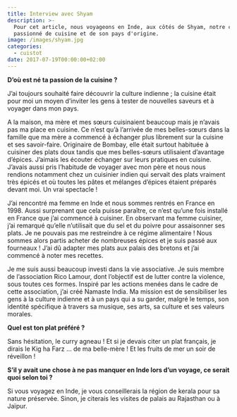 ```yaml
---
title: Interview avec Shyam
description: >-
  Pour cet article, nous voyageons en Inde, aux côtés de Shyam, notre cuistot
  passionné de cuisine et de son pays d'origine.
image: /images/shyam.jpg
categories:
  - cuistot
date: 2017-07-19T00:00:00+02:00
---
```

**D’où est né ta passion de la cuisine ?**

J’ai toujours souhaité faire découvrir la culture indienne ; la cuisine était pour moi un moyen d’inviter les gens à tester de nouvelles saveurs et à voyager dans mon pays.

A la maison, ma mère et mes sœurs cuisinaient beaucoup mais je n’avais pas ma place en cuisine. Ce n’est qu’à l’arrivée de mes belles-sœurs dans la famille que ma mère a commencé à échanger plus librement sur la cuisine et ses savoir-faire. Originaire de Bombay, elle était surtout habituée à cuisiner des plats doux tandis que mes belles-sœurs utilisaient d’avantage d’épices. J’aimais les écouter échanger sur leurs pratiques en cuisine. J’avais aussi pris l’habitude de voyager avec mon père et nous nous rendions notamment chez un cuisinier indien qui servait des plats vraiment très épicés et où toutes les pâtes et mélanges d’épices étaient préparés devant moi. Un vrai spectacle !

J’ai rencontré ma femme en Inde et nous sommes rentrés en France en 1998. Aussi surprenant que cela puisse paraître, ce n’est qu’une fois installé en France que j’ai commencé à cuisiner. En observant ma femme cuisiner, j’ai remarqué qu’elle n’utilisait que du sel et du poivre pour assaisonner ses plats. Je ne pouvais pas me restreindre à ce régime alimentaire ! Nous sommes alors partis acheter de nombreuses épices et je suis passé aux fourneaux ! J’ai dû adapter mes plats aux palais des bretons et j’ai commencé à noter mes recettes.

Je me suis aussi beaucoup investi dans la vie associative. Je suis membre de l’association Rico Lamour, dont l’objectif est de lutter contre la violence, sous toutes ces formes. Inspiré par les actions menées dans le cadre de cette association, j’ai créé Namaste India. Ma mission est de sensibiliser les gens à la culture indienne et à un pays qui a su garder, malgré le temps, son identité spécifique à travers sa musique, ses arts, sa culture et ses valeurs morales.



**Quel est ton plat préféré ?**

Sans hésitation, le curry agneau ! Et si je devais citer un plat français, je dirais le Kig ha Farz … de ma belle-mère ! Et les fruits de mer un soir de réveillon !



**S’il y avait une chose à ne pas manquer en Inde lors d’un voyage, ce serait quoi selon toi ?**

Si vous voyagez en Inde, je vous conseillerais la région de kerala pour sa nature préservée. Sinon, je citerais les visites de palais au Rajasthan ou à Jaïpur.




